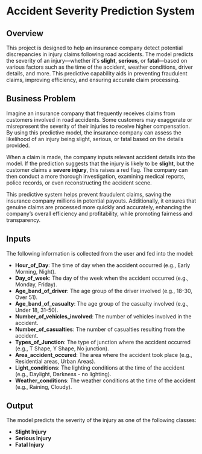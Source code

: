 # Accident Severity Prediction System

## Overview
This project is designed to help an insurance company detect potential discrepancies in injury claims following road accidents. The model predicts the severity of an injury—whether it's **slight**, **serious**, or **fatal**—based on various factors such as the time of the accident, weather conditions, driver details, and more. This predictive capability aids in preventing fraudulent claims, improving efficiency, and ensuring accurate claim processing.

## Business Problem
Imagine an insurance company that frequently receives claims from customers involved in road accidents. Some customers may exaggerate or misrepresent the severity of their injuries to receive higher compensation. By using this predictive model, the insurance company can assess the likelihood of an injury being slight, serious, or fatal based on the details provided.

When a claim is made, the company inputs relevant accident details into the model. If the prediction suggests that the injury is likely to be **slight**, but the customer claims a **severe injury**, this raises a red flag. The company can then conduct a more thorough investigation, examining medical reports, police records, or even reconstructing the accident scene.

This predictive system helps prevent fraudulent claims, saving the insurance company millions in potential payouts. Additionally, it ensures that genuine claims are processed more quickly and accurately, enhancing the company’s overall efficiency and profitability, while promoting fairness and transparency.

## Inputs
The following information is collected from the user and fed into the model:

- **Hour_of_Day**: The time of day when the accident occurred (e.g., Early Morning, Night).
- **Day_of_week**: The day of the week when the accident occurred (e.g., Monday, Friday).
- **Age_band_of_driver**: The age group of the driver involved (e.g., 18-30, Over 51).
- **Age_band_of_casualty**: The age group of the casualty involved (e.g., Under 18, 31-50).
- **Number_of_vehicles_involved**: The number of vehicles involved in the accident.
- **Number_of_casualties**: The number of casualties resulting from the accident.
- **Types_of_Junction**: The type of junction where the accident occurred (e.g., T Shape, Y Shape, No junction).
- **Area_accident_occured**: The area where the accident took place (e.g., Residential areas, Urban Areas).
- **Light_conditions**: The lighting conditions at the time of the accident (e.g., Daylight, Darkness - no lighting).
- **Weather_conditions**: The weather conditions at the time of the accident (e.g., Raining, Cloudy).

## Output
The model predicts the severity of the injury as one of the following classes:
- **Slight Injury**
- **Serious Injury**
- **Fatal Injury**
